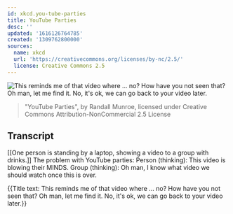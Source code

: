 ```yaml
---
id: xkcd.you-tube-parties
title: YouTube Parties
desc: ''
updated: '1616126764785'
created: '1309762800000'
sources:
  name: xkcd
  url: 'https://creativecommons.org/licenses/by-nc/2.5/'
  license: Creative Commons 2.5
---
```

![This reminds me of that video where ... no? How have you not seen that? Oh man, let me find it. No, it's ok, we can go back to your video later.](https://imgs.xkcd.com/comics/youtube_parties.png)
> "YouTube Parties", by Randall Munroe, licensed under Creative Commons Attribution-NonCommercial 2.5 License

## Transcript
[[One person is standing by a laptop, showing a video to a group with drinks.]]
The problem with YouTube parties:
Person (thinking): This video is blowing their MINDS.
Group (thinking): Oh man, I know what video we should watch once this is over.

{{Title text: This reminds me of that video where ... no? How have you not seen that? Oh man, let me find it. No, it's ok, we can go back to your video later.}}
